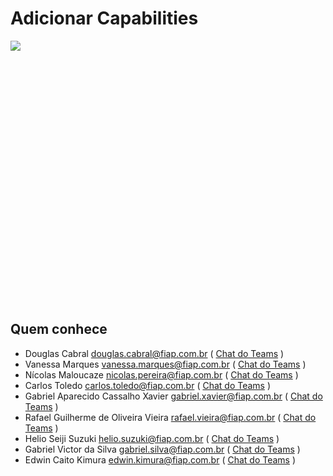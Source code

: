 # Adicionar Capabilities 

<div style="height: 420px; overflow-x:scroll;">
    <img src="../adicionar_capabilities.svg" style="max-width: initial;">
</div>

## Quem conhece

- Douglas Cabral <douglas.cabral@fiap.com.br> 
( [Chat do Teams](https://teams.microsoft.com/l/chat/0/?users=douglas.cabral@fiap.com.br) )
- Vanessa Marques <vanessa.marques@fiap.com.br> 
( [Chat do Teams](https://teams.microsoft.com/l/chat/0/?users=vanessa.marques@fiap.com.br) )
- Nícolas Maloucaze <nicolas.pereira@fiap.com.br> 
( [Chat do Teams](https://teams.microsoft.com/l/chat/0/?users=nicolas.pereira@fiap.com.br) )
- Carlos Toledo <carlos.toledo@fiap.com.br>
( [Chat do Teams](https://teams.microsoft.com/l/chat/0/?users=carlos.toledo@fiap.com.br) )
- Gabriel Aparecido Cassalho Xavier <gabriel.xavier@fiap.com.br>
( [Chat do Teams](https://teams.microsoft.com/l/chat/0/?users=gabriel.xavier@fiap.com.br) )
- Rafael Guilherme de Oliveira Vieira <rafael.vieira@fiap.com.br>
( [Chat do Teams](https://teams.microsoft.com/l/chat/0/?users=rafael.vieira@fiap.com.br) )
- Helio Seiji Suzuki <helio.suzuki@fiap.com.br>
( [Chat do Teams](https://teams.microsoft.com/l/chat/0/?users=helio.suzuki@fiap.com.br) )
- Gabriel Victor da Silva <gabriel.silva@fiap.com.br>
( [Chat do Teams](https://teams.microsoft.com/l/chat/0/?users=gabriel.silva@fiap.com.br) )
- Edwin Caito Kimura <edwin.kimura@fiap.com.br>
( [Chat do Teams](https://teams.microsoft.com/l/chat/0/?users=edwin.kimura@fiap.com.br) )

 